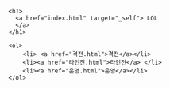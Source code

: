 <!DOCTYPE html>
<html lang="ko" dir="ltr">
  <head>
    <meta charset="utf-8">
    <title>리그오브레전드</title>
  </head>
  <body>

    <h1>
      <a href="index.html" target="_self"> LOL
      </a>
    </h1>

    <ol>
        <li> <a href="격전.html">격전</a></li>
        <li><a href="라인전.html">라인전</a> </li>
        <li><a href="운영.html">운영</a></li>
    </ol>

  </body>
</html>

